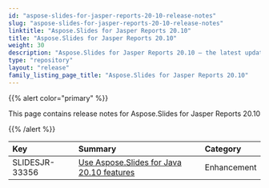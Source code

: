 ```yaml
---
id: "aspose-slides-for-jasper-reports-20-10-release-notes"
slug: "aspose-slides-for-jasper-reports-20-10-release-notes"
linktitle: "Aspose.Slides for Jasper Reports 20.10"
title: "Aspose.Slides for Jasper Reports 20.10"
weight: 30
description: "Aspose.Slides for Jasper Reports 20.10 – the latest updates and fixes."
type: "repository"
layout: "release"
family_listing_page_title: "Aspose.Slides for Jasper Reports 20.10"
---
```


{{% alert color="primary" %}} 

This page contains release notes for Aspose.Slides for Jasper Reports 20.10

{{% /alert %}} 

|**Key**|**Summary**|**Category**|
| :- | :- | :- |
|SLIDESJR-33356|[Use Aspose.Slides for Java 20.10 features](/slides/java/release-notes/2020/aspose-slides-for-java-20-10-release-notes/)|Enhancement|

